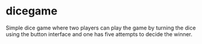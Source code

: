 # dicegame
Simple dice game where two players can play the game by turning the dice using the button interface and one has five attempts to decide the winner.
